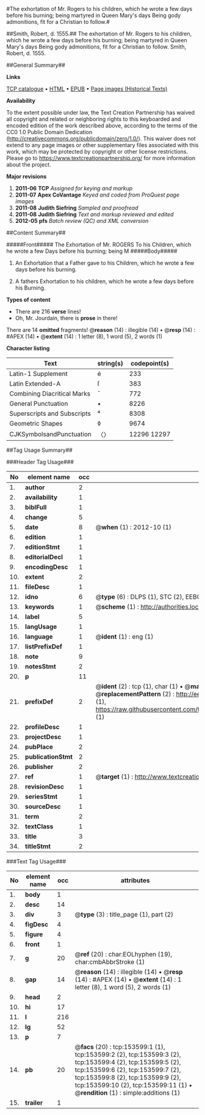 #The exhortation of Mr. Rogers to his children, which he wrote a few days before his burning; being martyred in Queen Mary's days Being gody admonitions, fit for a Christian to follow.#

##Smith, Robert, d. 1555.##
The exhortation of Mr. Rogers to his children, which he wrote a few days before his burning; being martyred in Queen Mary's days Being gody admonitions, fit for a Christian to follow.
Smith, Robert, d. 1555.

##General Summary##

**Links**

[TCP catalogue](http://www.ota.ox.ac.uk/tcp/)  • 
[HTML](http://tei.it.ox.ac.uk/tcp/Texts-HTML/free/A93/A93392.html)  • 
[EPUB](http://tei.it.ox.ac.uk/tcp/Texts-EPUB/free/A93/A93392.epub) • 
[Page images (Historical Texts)](https://historicaltexts.jisc.ac.uk/eebo-99895978e)

**Availability**

To the extent possible under law, the Text Creation Partnership has waived all copyright and related or neighboring rights to this keyboarded and encoded edition of the work described above, according to the terms of the CC0 1.0 Public Domain Dedication (http://creativecommons.org/publicdomain/zero/1.0/). This waiver does not extend to any page images or other supplementary files associated with this work, which may be protected by copyright or other license restrictions. Please go to https://www.textcreationpartnership.org/ for more information about the project.

**Major revisions**

1. __2011-06__ __TCP__ *Assigned for keying and markup*
1. __2011-07__ __Apex CoVantage__ *Keyed and coded from ProQuest page images*
1. __2011-08__ __Judith Siefring__ *Sampled and proofread*
1. __2011-08__ __Judith Siefring__ *Text and markup reviewed and edited*
1. __2012-05__ __pfs__ *Batch review (QC) and XML conversion*

##Content Summary##

#####Front#####
The Exhortation of Mr. ROGERS To his Children, which he wrote a few Days before his burning; being M
#####Body#####

1. An Exhortation that a Father gave to his Children, which he wrote a few days before his burning.

1. A fathers Exhortation to his children, which he wrote a few days before his Burning.

**Types of content**

  * There are 216 **verse** lines!
  * Oh, Mr. Jourdain, there is **prose** in there!

There are 14 **omitted** fragments! 
 @__reason__ (14) : illegible (14)  •  @__resp__ (14) : #APEX (14)  •  @__extent__ (14) : 1 letter (8), 1 word (5), 2 words (1)

**Character listing**


|Text|string(s)|codepoint(s)|
|---|---|---|
|Latin-1 Supplement|é|233|
|Latin Extended-A|ſ|383|
|Combining             Diacritical Marks|̄|772|
|General Punctuation|•|8226|
|Superscripts             and Subscripts|⁴|8308|
|Geometric Shapes|◊|9674|
|CJKSymbolsandPunctuation|〈〉|12296 12297|

##Tag Usage Summary##

###Header Tag Usage###

|No|element name|occ|attributes|
|---|---|---|---|
|1.|__author__|2||
|2.|__availability__|1||
|3.|__biblFull__|1||
|4.|__change__|5||
|5.|__date__|8| @__when__ (1) : 2012-10 (1)|
|6.|__edition__|1||
|7.|__editionStmt__|1||
|8.|__editorialDecl__|1||
|9.|__encodingDesc__|1||
|10.|__extent__|2||
|11.|__fileDesc__|1||
|12.|__idno__|6| @__type__ (6) : DLPS (1), STC (2), EEBO-CITATION (1), PROQUEST (1), VID (1)|
|13.|__keywords__|1| @__scheme__ (1) : http://authorities.loc.gov/ (1)|
|14.|__label__|5||
|15.|__langUsage__|1||
|16.|__language__|1| @__ident__ (1) : eng (1)|
|17.|__listPrefixDef__|1||
|18.|__note__|9||
|19.|__notesStmt__|2||
|20.|__p__|11||
|21.|__prefixDef__|2| @__ident__ (2) : tcp (1), char (1)  •  @__matchPattern__ (2) : ([0-9\-]+):([0-9IVX]+) (1), (.+) (1)  •  @__replacementPattern__ (2) : http://eebo.chadwyck.com/downloadtiff?vid=$1&page=$2 (1), https://raw.githubusercontent.com/textcreationpartnership/Texts/master/tcpchars.xml#$1 (1)|
|22.|__profileDesc__|1||
|23.|__projectDesc__|1||
|24.|__pubPlace__|2||
|25.|__publicationStmt__|2||
|26.|__publisher__|2||
|27.|__ref__|1| @__target__ (1) : http://www.textcreationpartnership.org/docs/. (1)|
|28.|__revisionDesc__|1||
|29.|__seriesStmt__|1||
|30.|__sourceDesc__|1||
|31.|__term__|2||
|32.|__textClass__|1||
|33.|__title__|3||
|34.|__titleStmt__|2||


###Text Tag Usage###

|No|element name|occ|attributes|
|---|---|---|---|
|1.|__body__|1||
|2.|__desc__|14||
|3.|__div__|3| @__type__ (3) : title_page (1), part (2)|
|4.|__figDesc__|4||
|5.|__figure__|4||
|6.|__front__|1||
|7.|__g__|20| @__ref__ (20) : char:EOLhyphen (19), char:cmbAbbrStroke (1)|
|8.|__gap__|14| @__reason__ (14) : illegible (14)  •  @__resp__ (14) : #APEX (14)  •  @__extent__ (14) : 1 letter (8), 1 word (5), 2 words (1)|
|9.|__head__|2||
|10.|__hi__|17||
|11.|__l__|216||
|12.|__lg__|52||
|13.|__p__|7||
|14.|__pb__|20| @__facs__ (20) : tcp:153599:1 (1), tcp:153599:2 (2), tcp:153599:3 (2), tcp:153599:4 (2), tcp:153599:5 (2), tcp:153599:6 (2), tcp:153599:7 (2), tcp:153599:8 (2), tcp:153599:9 (2), tcp:153599:10 (2), tcp:153599:11 (1)  •  @__rendition__ (1) : simple:additions (1)|
|15.|__trailer__|1||
